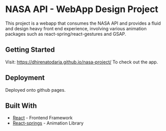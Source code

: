 # NASA API - WebApp Design Project

This project is a webapp that consumes the NASA API and provides a fluid and design heavy front end experience, involving various animation packages such as react-spring/react-gestures and GSAP.

## Getting Started

Visit: https://dhirenatodaria.github.io/nasa-project/ To check out the app.

## Deployment

Deployed onto github pages.

## Built With

* [React](https://reactjs.org/) - Frontend Framework
* [React-springs](https://www.react-spring.io/) - Animation Library
